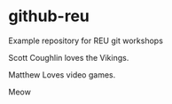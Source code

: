 # github-reu
Example repository for REU git workshops

Scott Coughlin loves the Vikings.

Matthew Loves video games.

Meow

